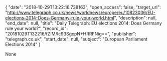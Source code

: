 {
  "date": "2018-10-29T13:22:16.738163", 
  "open_access": false, 
  "target_url": "http://www.telegraph.co.uk/news/worldnews/europe/eu/10823036/EU-elections-2014-Does-Germany-rule-your-world.html", 
  "description": null, 
  "end_date": null, 
  "title": "Daily Telegraph: EU elections 2014: Does Germany rule your world?", 
  "record_id": "20181029T132216/fZIM/Ic93SgcpN+HRRFNig==", 
  "publisher": "telegraph.co.uk", 
  "start_date": null, 
  "subject": "European Parliament Elections 2014"
}

None
